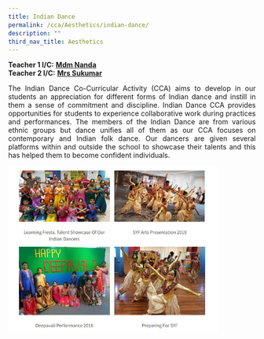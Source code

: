```yaml
---
title: Indian Dance
permalink: /cca/Aesthetics/indian-dance/
description: ""
third_nav_title: Aesthetics
---
```

**Teacher 1 I/C:**&nbsp;**[Mdm Nanda](mailto:nandalayga_a@schools.gov.sg)**  <br>
**Teacher 2 I/C:**&nbsp;**[Mrs Sukumar](mailto:subangkini_sukumar@schools.gov.sg)**

<p align="justify">The Indian Dance Co-Curricular Activity (CCA) aims to develop in our students an appreciation for different forms of Indian dance and instill in them a sense of commitment and discipline. Indian Dance CCA provides opportunities for students to experience collaborative work during practices and performances. The members of the Indian Dance are from various ethnic groups but dance unifies all of them as our CCA focuses on contemporary and Indian folk dance. Our dancers are given several platforms within and outside the school to showcase their talents and this has helped them to become confident individuals.</p>

<img src="/images/photo1668930161.jpeg" style="width:85%">
